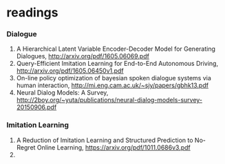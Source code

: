 # readings


### Dialogue
1. A Hierarchical Latent Variable Encoder-Decoder Model for Generating Dialogues, http://arxiv.org/pdf/1605.06069.pdf
2. Query-Efficient Imitation Learning for End-to-End Autonomous Driving, http://arxiv.org/pdf/1605.06450v1.pdf
3. On-line policy optimization of bayesian spoken dialogue systems via human interaction, http://mi.eng.cam.ac.uk/~sjy/papers/gbhk13.pdf
4. Neural Dialog Models: A Survey, http://2boy.org/~yuta/publications/neural-dialog-models-survey-20150906.pdf



### Imitation Learning
1. A Reduction of Imitation Learning and Structured Prediction to No-Regret Online Learning, https://arxiv.org/pdf/1011.0686v3.pdf
2. 





